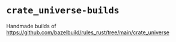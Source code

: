 # `crate_universe-builds`

Handmade builds of <https://github.com/bazelbuild/rules_rust/tree/main/crate_universe>
